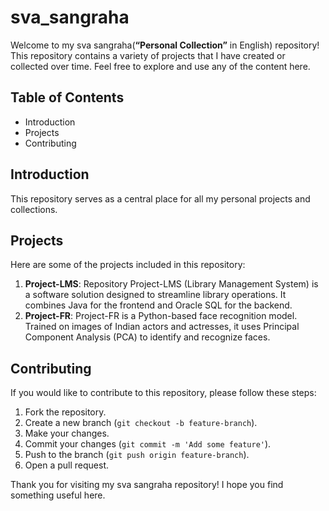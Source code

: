 # sva_sangraha

Welcome to my sva sangraha(**“Personal Collection”** in English) repository! This repository contains a variety of projects that I have created or collected over time. Feel free to explore and use any of the content here.

## Table of Contents

- Introduction
- Projects
- Contributing

## Introduction

This repository serves as a central place for all my personal projects and collections.

## Projects

Here are some of the projects included in this repository:

1. **Project-LMS**: Repository Project-LMS (Library Management System) is a software solution designed to streamline library operations. It combines Java for the frontend and Oracle SQL for the backend.
2. **Project-FR**: Project-FR is a Python-based face recognition model. Trained on images of Indian actors and actresses, it uses Principal Component Analysis (PCA) to identify and recognize faces.

## Contributing

If you would like to contribute to this repository, please follow these steps:

1. Fork the repository.
2. Create a new branch (`git checkout -b feature-branch`).
3. Make your changes.
4. Commit your changes (`git commit -m 'Add some feature'`).
5. Push to the branch (`git push origin feature-branch`).
6. Open a pull request.


Thank you for visiting my sva sangraha repository! I hope you find something useful here.
